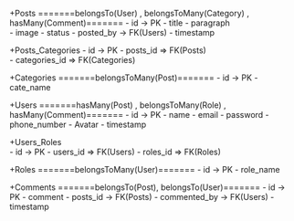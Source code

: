 +Posts          =======belongsTo(User) , belongsToMany(Category) , hasMany(Comment)=======
    - id -> PK
    - title
    - paragraph     
    - image
    - status 
    - posted_by -> FK(Users) 
    - timestamp
    
+Posts_Categories
    - id -> PK
    - posts_id        => FK(Posts)  
    - categories_id   => FK(Categories)
    
+Categories     =======belongsToMany(Post)=======
    - id -> PK
    - cate_name     
    
+Users          =======hasMany(Post) , belongsToMany(Role) , hasMany(Comment)=======
    - id -> PK
    - name 
    - email
    - password
    - phone_number
    - Avatar
    - timestamp
    
+Users_Roles  
    - id -> PK
    - users_id => FK(Users)
    - roles_id => FK(Roles)
    
+Roles          =======belongsToMany(User)=======
    - id -> PK
    - role_name
    
+Comments       =======belongsTo(Post), belongsTo(User)=======
    - id -> PK
    - comment
    - posts_id      -> FK(Posts)
    - commented_by  -> FK(Users)
    - timestamp
    
    


